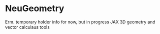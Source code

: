 # NeuGeometry

Erm. temporary holder info for now, but in progress JAX 3D geometry and vector calculaus tools
